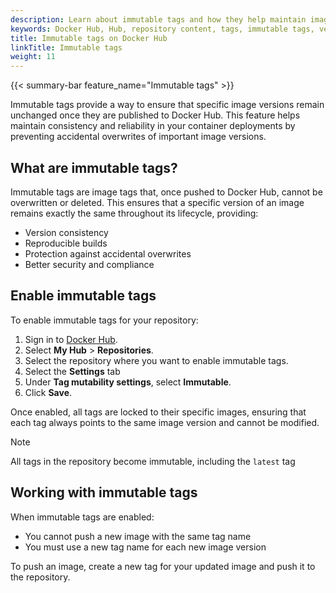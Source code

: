 ```yaml
---
description: Learn about immutable tags and how they help maintain image version consistency on Docker Hub.
keywords: Docker Hub, Hub, repository content, tags, immutable tags, version control
title: Immutable tags on Docker Hub
linkTitle: Immutable tags
weight: 11
---
```

{{< summary-bar feature_name="Immutable tags" >}}

Immutable tags provide a way to ensure that specific image versions remain unchanged once they are published to Docker Hub. This feature helps maintain consistency and reliability in your container deployments by preventing accidental overwrites of important image versions.

## What are immutable tags?

Immutable tags are image tags that, once pushed to Docker Hub, cannot be overwritten or deleted. This ensures that a specific version of an image remains exactly the same throughout its lifecycle, providing:

- Version consistency
- Reproducible builds
- Protection against accidental overwrites
- Better security and compliance

## Enable immutable tags

To enable immutable tags for your repository:

1. Sign in to [Docker Hub](https://hub.docker.com).
2. Select **My Hub** > **Repositories**.
3. Select the repository where you want to enable immutable tags.
4. Select the **Settings** tab
5. Under **Tag mutability settings**, select **Immutable**.
6. Click **Save**.

Once enabled, all tags are locked to their specific images, ensuring that each tag always points to the same image version and cannot be modified.

 > [!NOTE]
>
   > All tags in the repository become immutable, including the `latest` tag

## Working with immutable tags

When immutable tags are enabled:

- You cannot push a new image with the same tag name
- You must use a new tag name for each new image version

To push an image, create a new tag for your updated image and push it to the repository.





